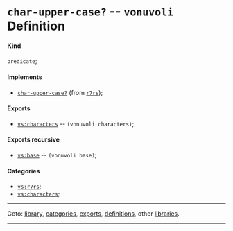 

<a id='definition__vonuvoli__char-upper-case_3f'></a>

# `char-upper-case?` -- `vonuvoli` Definition


<a id='definition__vonuvoli__char-upper-case_3f__kind'></a>

#### Kind

`predicate`;


<a id='definition__vonuvoli__char-upper-case_3f__implements'></a>

#### Implements

 * [`char-upper-case?`](../../r7rs/definitions/char-upper-case_3f.md#definition__r7rs__char-upper-case_3f) (from [`r7rs`](../../r7rs/_index.md#library__r7rs));


<a id='definition__vonuvoli__char-upper-case_3f__exports'></a>

#### Exports

 * [`vs:characters`](../../vonuvoli/exports/vs_3a_characters.md#export__vonuvoli__vs_3a_characters) -- `(vonuvoli characters)`;


<a id='definition__vonuvoli__char-upper-case_3f__exports-recursive'></a>

#### Exports recursive

 * [`vs:base`](../../vonuvoli/exports/vs_3a_base.md#export__vonuvoli__vs_3a_base) -- `(vonuvoli base)`;


<a id='definition__vonuvoli__char-upper-case_3f__categories'></a>

#### Categories

 * [`vs:r7rs`](../../vonuvoli/categories/vs_3a_r7rs.md#category__vonuvoli__vs_3a_r7rs);
 * [`vs:characters`](../../vonuvoli/categories/vs_3a_characters.md#category__vonuvoli__vs_3a_characters);

----

Goto: [library](../../vonuvoli/_index.md#library__vonuvoli), [categories](../../vonuvoli/categories/_index.md#toc__vonuvoli__categories), [exports](../../vonuvoli/exports/_index.md#toc__vonuvoli__exports), [definitions](../../vonuvoli/definitions/_index.md#toc__vonuvoli__definitions), other [libraries](../../_libraries.md#toc__libraries).

----

